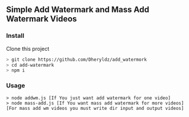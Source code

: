 ## Simple Add Watermark and Mass Add Watermark Videos

### Install
Clone this project

```bash
> git clone https://github.com/Dheryldz/add_watermork
> cd add-watermark
> npm i
```

### Usage

```
> node addwm.js [If You just want add watermark for one video]
> node mass-add.js [If You want mass add watermark for more videos]
[For mass add wm videos you must write dir input and output videos]
```

